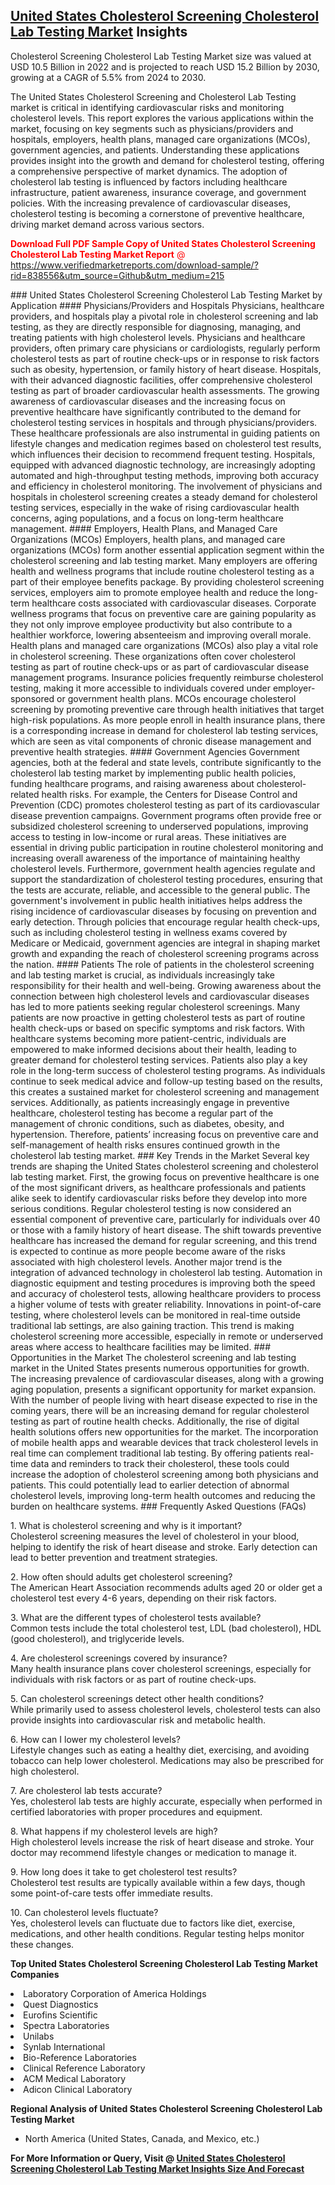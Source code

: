 <h2><a href="https://www.verifiedmarketreports.com/download-sample/?rid=838556&amp;utm_source=Github&amp;utm_medium=215" target="_blank">United States Cholesterol Screening Cholesterol Lab Testing Market</a> Insights</h2><p>Cholesterol Screening Cholesterol Lab Testing Market size was valued at USD 10.5 Billion in 2022 and is projected to reach USD 15.2 Billion by 2030, growing at a CAGR of 5.5% from 2024 to 2030.</p><p><p>The United States Cholesterol Screening and Cholesterol Lab Testing market is critical in identifying cardiovascular risks and monitoring cholesterol levels. This report explores the various applications within the market, focusing on key segments such as physicians/providers and hospitals, employers, health plans, managed care organizations (MCOs), government agencies, and patients. Understanding these applications provides insight into the growth and demand for cholesterol testing, offering a comprehensive perspective of market dynamics. The adoption of cholesterol lab testing is influenced by factors including healthcare infrastructure, patient awareness, insurance coverage, and government policies. With the increasing prevalence of cardiovascular diseases, cholesterol testing is becoming a cornerstone of preventive healthcare, driving market demand across various sectors. <p><span class=""><span style="color: #ff0000;"><strong>Download Full PDF Sample Copy of United States Cholesterol Screening Cholesterol Lab Testing Market Report</strong> @ </span><a href="https://www.verifiedmarketreports.com/download-sample/?rid=838556&amp;utm_source=Github&amp;utm_medium=215" target="_blank">https://www.verifiedmarketreports.com/download-sample/?rid=838556&amp;utm_source=Github&amp;utm_medium=215</a></span></p> ### United States Cholesterol Screening Cholesterol Lab Testing Market by Application #### Physicians/Providers and Hospitals Physicians, healthcare providers, and hospitals play a pivotal role in cholesterol screening and lab testing, as they are directly responsible for diagnosing, managing, and treating patients with high cholesterol levels. Physicians and healthcare providers, often primary care physicians or cardiologists, regularly perform cholesterol tests as part of routine check-ups or in response to risk factors such as obesity, hypertension, or family history of heart disease. Hospitals, with their advanced diagnostic facilities, offer comprehensive cholesterol testing as part of broader cardiovascular health assessments. The growing awareness of cardiovascular diseases and the increasing focus on preventive healthcare have significantly contributed to the demand for cholesterol testing services in hospitals and through physicians/providers. These healthcare professionals are also instrumental in guiding patients on lifestyle changes and medication regimes based on cholesterol test results, which influences their decision to recommend frequent testing. Hospitals, equipped with advanced diagnostic technology, are increasingly adopting automated and high-throughput testing methods, improving both accuracy and efficiency in cholesterol monitoring. The involvement of physicians and hospitals in cholesterol screening creates a steady demand for cholesterol testing services, especially in the wake of rising cardiovascular health concerns, aging populations, and a focus on long-term healthcare management. #### Employers, Health Plans, and Managed Care Organizations (MCOs) Employers, health plans, and managed care organizations (MCOs) form another essential application segment within the cholesterol screening and lab testing market. Many employers are offering health and wellness programs that include routine cholesterol testing as a part of their employee benefits package. By providing cholesterol screening services, employers aim to promote employee health and reduce the long-term healthcare costs associated with cardiovascular diseases. Corporate wellness programs that focus on preventive care are gaining popularity as they not only improve employee productivity but also contribute to a healthier workforce, lowering absenteeism and improving overall morale. Health plans and managed care organizations (MCOs) also play a vital role in cholesterol screening. These organizations often cover cholesterol testing as part of routine check-ups or as part of cardiovascular disease management programs. Insurance policies frequently reimburse cholesterol testing, making it more accessible to individuals covered under employer-sponsored or government health plans. MCOs encourage cholesterol screening by promoting preventive care through health initiatives that target high-risk populations. As more people enroll in health insurance plans, there is a corresponding increase in demand for cholesterol lab testing services, which are seen as vital components of chronic disease management and preventive health strategies. #### Government Agencies Government agencies, both at the federal and state levels, contribute significantly to the cholesterol lab testing market by implementing public health policies, funding healthcare programs, and raising awareness about cholesterol-related health risks. For example, the Centers for Disease Control and Prevention (CDC) promotes cholesterol testing as part of its cardiovascular disease prevention campaigns. Government programs often provide free or subsidized cholesterol screening to underserved populations, improving access to testing in low-income or rural areas. These initiatives are essential in driving public participation in routine cholesterol monitoring and increasing overall awareness of the importance of maintaining healthy cholesterol levels. Furthermore, government health agencies regulate and support the standardization of cholesterol testing procedures, ensuring that the tests are accurate, reliable, and accessible to the general public. The government's involvement in public health initiatives helps address the rising incidence of cardiovascular diseases by focusing on prevention and early detection. Through policies that encourage regular health check-ups, such as including cholesterol testing in wellness exams covered by Medicare or Medicaid, government agencies are integral in shaping market growth and expanding the reach of cholesterol screening programs across the nation. #### Patients The role of patients in the cholesterol screening and lab testing market is crucial, as individuals increasingly take responsibility for their health and well-being. Growing awareness about the connection between high cholesterol levels and cardiovascular diseases has led to more patients seeking regular cholesterol screenings. Many patients are now proactive in getting cholesterol tests as part of routine health check-ups or based on specific symptoms and risk factors. With healthcare systems becoming more patient-centric, individuals are empowered to make informed decisions about their health, leading to greater demand for cholesterol testing services. Patients also play a key role in the long-term success of cholesterol testing programs. As individuals continue to seek medical advice and follow-up testing based on the results, this creates a sustained market for cholesterol screening and management services. Additionally, as patients increasingly engage in preventive healthcare, cholesterol testing has become a regular part of the management of chronic conditions, such as diabetes, obesity, and hypertension. Therefore, patients’ increasing focus on preventive care and self-management of health risks ensures continued growth in the cholesterol lab testing market. ### Key Trends in the Market Several key trends are shaping the United States cholesterol screening and cholesterol lab testing market. First, the growing focus on preventive healthcare is one of the most significant drivers, as healthcare professionals and patients alike seek to identify cardiovascular risks before they develop into more serious conditions. Regular cholesterol testing is now considered an essential component of preventive care, particularly for individuals over 40 or those with a family history of heart disease. The shift towards preventive healthcare has increased the demand for regular screening, and this trend is expected to continue as more people become aware of the risks associated with high cholesterol levels. Another major trend is the integration of advanced technology in cholesterol lab testing. Automation in diagnostic equipment and testing procedures is improving both the speed and accuracy of cholesterol tests, allowing healthcare providers to process a higher volume of tests with greater reliability. Innovations in point-of-care testing, where cholesterol levels can be monitored in real-time outside traditional lab settings, are also gaining traction. This trend is making cholesterol screening more accessible, especially in remote or underserved areas where access to healthcare facilities may be limited. ### Opportunities in the Market The cholesterol screening and lab testing market in the United States presents numerous opportunities for growth. The increasing prevalence of cardiovascular diseases, along with a growing aging population, presents a significant opportunity for market expansion. With the number of people living with heart disease expected to rise in the coming years, there will be an increasing demand for regular cholesterol testing as part of routine health checks. Additionally, the rise of digital health solutions offers new opportunities for the market. The incorporation of mobile health apps and wearable devices that track cholesterol levels in real time can complement traditional lab testing. By offering patients real-time data and reminders to track their cholesterol, these tools could increase the adoption of cholesterol screening among both physicians and patients. This could potentially lead to earlier detection of abnormal cholesterol levels, improving long-term health outcomes and reducing the burden on healthcare systems. ### Frequently Asked Questions (FAQs) <p>1. What is cholesterol screening and why is it important? <br> Cholesterol screening measures the level of cholesterol in your blood, helping to identify the risk of heart disease and stroke. Early detection can lead to better prevention and treatment strategies.</p> <p>2. How often should adults get cholesterol screening? <br> The American Heart Association recommends adults aged 20 or older get a cholesterol test every 4-6 years, depending on their risk factors.</p> <p>3. What are the different types of cholesterol tests available? <br> Common tests include the total cholesterol test, LDL (bad cholesterol), HDL (good cholesterol), and triglyceride levels.</p> <p>4. Are cholesterol screenings covered by insurance? <br> Many health insurance plans cover cholesterol screenings, especially for individuals with risk factors or as part of routine check-ups.</p> <p>5. Can cholesterol screenings detect other health conditions? <br> While primarily used to assess cholesterol levels, cholesterol tests can also provide insights into cardiovascular risk and metabolic health.</p> <p>6. How can I lower my cholesterol levels? <br> Lifestyle changes such as eating a healthy diet, exercising, and avoiding tobacco can help lower cholesterol. Medications may also be prescribed for high cholesterol.</p> <p>7. Are cholesterol lab tests accurate? <br> Yes, cholesterol lab tests are highly accurate, especially when performed in certified laboratories with proper procedures and equipment.</p> <p>8. What happens if my cholesterol levels are high? <br> High cholesterol levels increase the risk of heart disease and stroke. Your doctor may recommend lifestyle changes or medication to manage it.</p> <p>9. How long does it take to get cholesterol test results? <br> Cholesterol test results are typically available within a few days, though some point-of-care tests offer immediate results.</p> <p>10. Can cholesterol levels fluctuate? <br> Yes, cholesterol levels can fluctuate due to factors like diet, exercise, medications, and other health conditions. Regular testing helps monitor these changes.</p> </p><p><strong>Top United States Cholesterol Screening Cholesterol Lab Testing Market Companies</strong></p><div data-test-id=""><p><li>Laboratory Corporation of America Holdings</li><li> Quest Diagnostics</li><li> Eurofins Scientific</li><li> Spectra Laboratories</li><li> Unilabs</li><li> Synlab International</li><li> Bio-Reference Laboratories</li><li> Clinical Reference Laboratory</li><li> ACM Medical Laboratory</li><li> Adicon Clinical Laboratory</li></p><div><strong>Regional Analysis of&nbsp;United States Cholesterol Screening Cholesterol Lab Testing Market</strong></div><ul><li dir="ltr"><p dir="ltr">North America&nbsp;(United States, Canada, and Mexico, etc.)</p></li></ul><p><strong>For More Information or Query, Visit @&nbsp;</strong><strong><a href="https://www.verifiedmarketreports.com/product/cholesterol-screening-cholesterol-lab-testing-market/?utm_source=Github&amp;utm_medium=215" target="_blank">United States Cholesterol Screening Cholesterol Lab Testing Market Insights Size And Forecast</a></strong></p></div>
